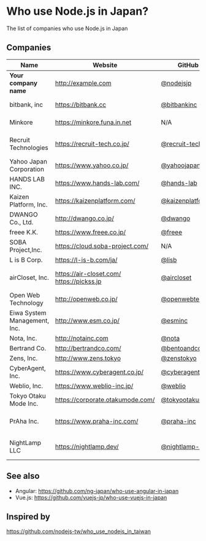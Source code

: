 # Who use Node.js in Japan?
The list of companies who use Node.js in Japan

## Companies

Name | Website | GitHub | What we do with
------------ | ------- | ------- | -------
**Your company name** | http://example.com | [@nodejsjp](https://github.com/nodejsjp) | **It would be better to write the concretes.**
bitbank, inc | https://bitbank.cc | [@bitbankinc](https://github.com/bitbankinc) | ALL (Web Service, Backend Job, Angular building, Bitcoin and Cryptocurrencies)
Minkore | https://minkore.funa.in.net | N/A | Migrating to Firebase Cloud Functions (Vue.js + Firebase SPA)
Recruit Technologies | https://recruit-tech.co.jp/ | [@recruit-tech](http://github.com/recruit-tech/) | Server Side Rendering, Frontend tool, Push notification platform, etc see: http://yosuke-furukawa.hatenablog.com/entry/2016/12/01/175446
Yahoo Japan Corporation | https://www.yahoo.co.jp/ | [@yahoojapan](https://github.com/yahoojapan) | Many properties are running with Node.js
HANDS LAB INC. | https://www.hands-lab.com/ | [@hands-lab](https://github.com/hands-lab) | Internal CRM Web Apps are running with Node.js
Kaizen Platform, Inc. | https://kaizenplatform.com/ | [@kaizenplatform](https://github.com/kaizenplatform) | Few back-end services and front-end tools
DWANGO Co., Ltd. | http://dwango.co.jp/ | [@dwango](https://github.com/dwango) | Server Side Rendering, front-end tool and some API servers.
freee K.K. | https://www.freee.co.jp/ | [@freee](https://github.com/freee) | front-end tool and back-end services.
SOBA Project,Inc. | https://cloud.soba-project.com/ | N/A | Some microservices using Express and Socket.io.
L is B Corp. | https://l-is-b.com/ja/ | [@lisb](https://github.com/lisb) | Few back-end services.
airCloset, Inc. | https://air-closet.com/  https://pickss.jp | [@aircloset](https://github.com/air-closet) | Almost ALL (Web Service, Backend Job, Server Side Sendering, UI Test, React and React Native Buildings, Frontend tools.)
Open Web Technology | http://openweb.co.jp/ | [@openwebtech](https://github.com/openwebtech) | Almost all of [TechFeed](https://techfeed.io)
Eiwa System Management, Inc. | http://www.esm.co.jp/ | [@esminc](https://github.com/esminc) | Few back-end services and front-end tools.
Nota, Inc. | http://notainc.com | [@nota](https://github.com/nota) | Front-end tools and back-end services.
Bertrand Co. | http://bertrandco.com/ | [@bentoandco](https://github.com/bentoandco) | Back-end and Front-end through [Meteor](https://www.meteor.com/)
Zens, Inc. | http://www.zens.tokyo | [@zenstokyo](https://github.com/zenstokyo) | Full-stack Node.
CyberAgent, Inc. | https://www.cyberagent.co.jp/ | [@cyberagent](https://github.com/cyberagent) | back-end services of community apps and games.
Weblio, Inc. | https://www.weblio-inc.jp/ | [@weblio](https://github.com/weblio) | Front-end tools and back-end service for [eikaiwa](https://eikaiwa.weblio.jp/)
Tokyo Otaku Mode Inc. | https://corporate.otakumode.com/ | [@tokyootakumode](https://github.com/tokyootakumode) | Front-end tools and back-end service for [Tokyo Otaku Mode](https://otakumode.com/)
PrAha Inc. | https://www.praha-inc.com/ | [@praha-inc](https://github.com/praha-inc/) | We develop most of our back-end services with Node.js + TypeScript. Some of our works can be found [here](https://www.praha-inc.com/works)
NightLamp LLC | https://nightlamp.dev/ | [@nightlamp-llc](https://github.com/nightlamp-llc/) | Node.js and TypeScript are used in many of our products. (Order Development Services ⚒, Automatic lock IoT service 🔐)

## See also
+ Angular: https://github.com/ng-japan/who-use-angular-in-japan
+ Vue.js: https://github.com/vuejs-jp/who-use-vuejs-in-japan

## Inspired by
https://github.com/nodejs-tw/who_use_nodejs_in_taiwan

